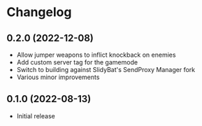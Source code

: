 # Changelog

## 0.2.0 (2022-12-08)

- Allow jumper weapons to inflict knockback on enemies
- Add custom server tag for the gamemode
- Switch to building against SlidyBat's SendProxy Manager fork
- Various minor improvements

## 0.1.0 (2022-08-13)

- Initial release
